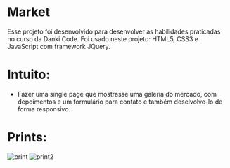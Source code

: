 # Market
Esse projeto foi desenvolvido para desenvolver as habilidades praticadas no curso da Danki Code.
Foi usado neste projeto: HTML5, CSS3 e JavaScript com framework JQuery.

# Intuito:
- Fazer uma single page que mostrasse uma galeria do mercado, com depoimentos e um formulário para contato e também deselvolve-lo de forma responsivo.

# Prints:

![print](https://user-images.githubusercontent.com/51682452/73271416-4fb45a00-41bf-11ea-8871-872490c6158a.png)
![print2](https://user-images.githubusercontent.com/51682452/73272331-f5b49400-41c0-11ea-98e3-e8348d187d94.png)









